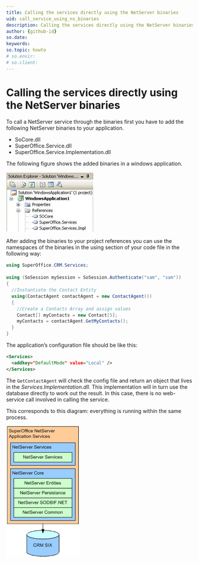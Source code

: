 ```yaml
---
title: Calling the services directly using the NetServer binaries
uid: call_service_using_ns_binaries
description: Calling the services directly using the NetServer binaries
author: {github-id}
so.date:
keywords:
so.topic: howto
# so.envir:
# so.client:
---
```


# Calling the services directly using the NetServer binaries

To call a NetServer service through the binaries first you have to add the following NetServer binaries to your application.

* SoCore.dll
* SuperOffice.Service.dll
* SuperOffice.Service.Implementation.dll

The following figure shows the added binaries in a windows application.

![01 -screenshot][img1]

After adding the binaries to your project references you can use the namespaces of the binaries in the using section of your code file in the following way:

```csharp
using SuperOffice.CRM.Services;

using (SoSession mySession = SoSession.Authenticate("sam", "sam"))
{
  //Instantiate the Contact Entity
  using(ContactAgent contactAgent = new ContactAgent())
  {
    //Create a Contacts Array and assign values
    Contact[] myContacts = new Contact[5];
    myContacts = contactAgent.GetMyContacts();
  }
}
```

The application’s configuration file should be like this:

```XML
<Services>
  <addkey="DefaultMode" value="Local" />
</Services>
```

The `GetContactAgent` will check the config file and return an object that lives in the *Services.Implementation.dll*. This implementation will in turn use the database directly to work out the result. In this case, there is no web-service call involved in calling the service.

This corresponds to this diagram: everything is running within the same process.

![03][img2]

<!-- Referenced images -->
[img1]: media/image001.jpg
[img2]: media/image003.gif

